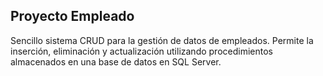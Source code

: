 ## Proyecto Empleado

Sencillo sistema CRUD para la gestión de datos de empleados. Permite la inserción, eliminación y actualización utilizando procedimientos almacenados en una base de datos en SQL Server.
